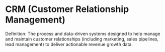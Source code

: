 # CRM (Customer Relationship Management)

Definition: The process and data-driven systems designed to help manage and maintain customer relationships (including marketing, sales pipelines, lead management) to deliver actionable revenue growth data.